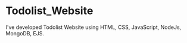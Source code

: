 # Todolist_Website
I've developed Todolist Website using HTML, CSS, JavaScript, NodeJs, MongoDB, EJS.
